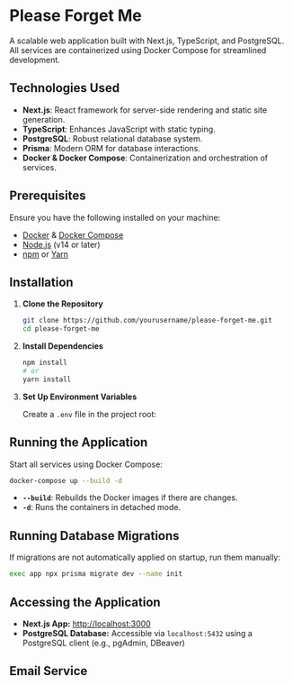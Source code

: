 # Please Forget Me

A scalable web application built with Next.js, TypeScript, and PostgreSQL. All services are containerized using Docker Compose for streamlined development.

## Technologies Used

- **Next.js**: React framework for server-side rendering and static site generation.
- **TypeScript**: Enhances JavaScript with static typing.
- **PostgreSQL**: Robust relational database system.
- **Prisma**: Modern ORM for database interactions.
- **Docker & Docker Compose**: Containerization and orchestration of services.

## Prerequisites

Ensure you have the following installed on your machine:

- [Docker](https://www.docker.com/get-started) & [Docker Compose](https://docs.docker.com/compose/install/)
- [Node.js](https://nodejs.org/en/download/) (v14 or later)
- [npm](https://www.npmjs.com/get-npm) or [Yarn](https://yarnpkg.com/getting-started/install)

## Installation

1. **Clone the Repository**

   ```bash
   git clone https://github.com/yourusername/please-forget-me.git
   cd please-forget-me
   ```

2. **Install Dependencies**

   ```bash
   npm install
   # or
   yarn install
   ```

3. **Set Up Environment Variables**

   Create a `.env` file in the project root:



## Running the Application

Start all services using Docker Compose:

```bash
docker-compose up --build -d
```

- **`--build`**: Rebuilds the Docker images if there are changes.
- **`-d`**: Runs the containers in detached mode.

## Running Database Migrations

If migrations are not automatically applied on startup, run them manually:

```bash
exec app npx prisma migrate dev --name init
```

## Accessing the Application

- **Next.js App:** [http://localhost:3000](http://localhost:3000)
- **PostgreSQL Database:** Accessible via `localhost:5432` using a PostgreSQL client (e.g., pgAdmin, DBeaver)

## Email Service

